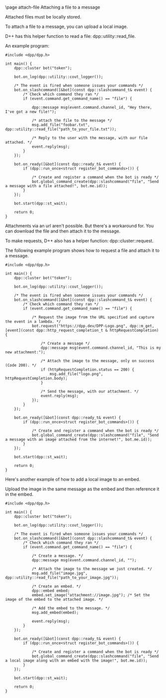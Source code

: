 \page attach-file Attaching a file to a message

Attached files must be locally stored.

To attach a file to a message, you can upload a local image.

D++ has this helper function to read a file: dpp::utility::read_file.

An example program:

~~~~~~~~~~{.cpp}
#include <dpp/dpp.h>

int main() {
    dpp::cluster bot("token");

    bot.on_log(dpp::utility::cout_logger());
    
    /* The event is fired when someone issues your commands */
	bot.on_slashcommand([&bot](const dpp::slashcommand_t& event) {
		/* Check which command they ran */
		if (event.command.get_command_name() == "file") {

            dpp::message msg(event.command.channel_id, "Hey there, I've got a new file!");

            /* attach the file to the message */
            msg.add_file("foobar.txt", dpp::utility::read_file("path_to_your_file.txt"));

			/* Reply to the user with the message, with our file attached. */
			event.reply(msg);
		}
	});

    bot.on_ready([&bot](const dpp::ready_t& event) {
        if (dpp::run_once<struct register_bot_commands>()) {

            /* Create and register a command when the bot is ready */
            bot.global_command_create(dpp::slashcommand("file", "Send a message with a file attached!", bot.me.id));
        }
    });

    bot.start(dpp::st_wait);

    return 0;
}
~~~~~~~~~~

Attachments via an url aren't possible. But there's a workaround for. You can download the file and then attach it to the message.

To make requests, D++ also has a helper function: dpp::cluster::request.

The following example program shows how to request a file and attach it to a message.

~~~~~~~~~~{.cpp}
#include <dpp/dpp.h>

int main() {
    dpp::cluster bot("token");

    bot.on_log(dpp::utility::cout_logger());

    /* The event is fired when someone issues your commands */
	bot.on_slashcommand([&bot](const dpp::slashcommand_t& event) {
		/* Check which command they ran */
		if (event.command.get_command_name() == "file") {

            /* Request the image from the URL specified and capture the event in a lambda. */
            bot.request("https://dpp.dev/DPP-Logo.png", dpp::m_get, [event](const dpp::http_request_completion_t & httpRequestCompletion) {

                /* Create a message */
                dpp::message msg(event.command.channel_id, "This is my new attachment:");

                /* Attach the image to the message, only on success (Code 200). */
                if (httpRequestCompletion.status == 200) {
                    msg.add_file("logo.png", httpRequestCompletion.body);
                }

                /* Send the message, with our attachment. */
                event.reply(msg);
            });
		}
	});

    bot.on_ready([&bot](const dpp::ready_t& event) {
        if (dpp::run_once<struct register_bot_commands>()) {

            /* Create and register a command when the bot is ready */
            bot.global_command_create(dpp::slashcommand("file", "Send a message with an image attached from the internet!", bot.me.id));
        }
    });

    bot.start(dpp::st_wait);

    return 0;
}
~~~~~~~~~~

Here's another example of how to add a local image to an embed.

Upload the image in the same message as the embed and then reference it in the embed.

~~~~~~~~~~{.cpp}
#include <dpp/dpp.h>

int main() {
    dpp::cluster bot("token");

    bot.on_log(dpp::utility::cout_logger());

    /* The event is fired when someone issues your commands */
	bot.on_slashcommand([&bot](const dpp::slashcommand_t& event) {
		/* Check which command they ran */
		if (event.command.get_command_name() == "file") {

            /* Create a message. */
            dpp::message msg(event.command.channel_id, "");

            /* Attach the image to the message we just created. */
            msg.add_file("image.jpg", dpp::utility::read_file("path_to_your_image.jpg"));

            /* Create an embed. */
            dpp::embed embed;
            embed.set_image("attachment://image.jpg"); /* Set the image of the embed to the attached image. */

            /* Add the embed to the message. */
            msg.add_embed(embed);

            event.reply(msg);
		}
	});

    bot.on_ready([&bot](const dpp::ready_t& event) {
        if (dpp::run_once<struct register_bot_commands>()) {

            /* Create and register a command when the bot is ready */
            bot.global_command_create(dpp::slashcommand("file", "Send a local image along with an embed with the image!", bot.me.id));
        }
    });

    bot.start(dpp::st_wait);

    return 0;
}
~~~~~~~~~~
